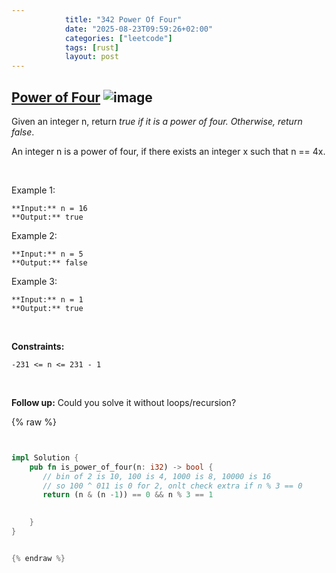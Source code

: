 ```yaml
---
            title: "342 Power Of Four"
            date: "2025-08-23T09:59:26+02:00"
            categories: ["leetcode"]
            tags: [rust]
            layout: post
---
```

            
## [Power of Four](https://leetcode.com/problems/power-of-four) ![image](https://img.shields.io/badge/Difficulty-Easy-brightgreen)

Given an integer n, return *true if it is a power of four. Otherwise, return false*.

An integer n is a power of four, if there exists an integer x such that n == 4x.

 

Example 1:

```
**Input:** n = 16
**Output:** true

```

Example 2:

```
**Input:** n = 5
**Output:** false

```

Example 3:

```
**Input:** n = 1
**Output:** true

```

 

**Constraints:**

	-231 <= n <= 231 - 1

 

**Follow up:** Could you solve it without loops/recursion?

{% raw %}


```rust


impl Solution {
    pub fn is_power_of_four(n: i32) -> bool {
       // bin of 2 is 10, 100 is 4, 1000 is 8, 10000 is 16
       // so 100 ^ 011 is 0 for 2, onlt check extra if n % 3 == 0
       return (n & (n -1)) == 0 && n % 3 == 1

      
    }
}


{% endraw %}
```
